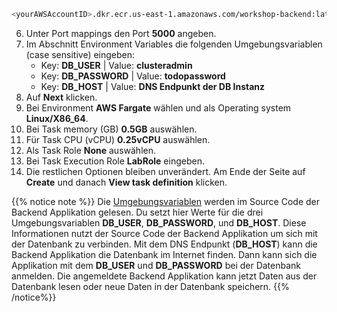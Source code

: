 ```bash
<yourAWSAccountID>.dkr.ecr.us-east-1.amazonaws.com/workshop-backend:latest
```

6. Unter Port mappings den Port **5000** angeben.
7. Im Abschnitt Environment Variables die folgenden Umgebungsvariablen (case sensitive) eingeben:
    - Key: **DB_USER** | Value: **clusteradmin**
    - Key: **DB_PASSWORD** | Value: **todopassword**
    - Key: **DB_HOST** | Value: **DNS Endpunkt der DB Instanz**
8. Auf **Next** klicken.
9. Bei Environment **AWS Fargate** wählen und als Operating system **Linux/X86_64**.
10. Bei Task memory (GB) **0.5GB** auswählen.
11. Für Task CPU (vCPU) **0.25vCPU** auswählen.
12. Als Task Role **None** auswählen.
13. Bei Task Execution Role **LabRole** eingeben.
14.  Die restlichen Optionen bleiben unverändert. Am Ende der Seite auf **Create** und danach **View task definition** klicken.

{{% notice note %}}
Die [Umgebungsvariablen](https://de.wikipedia.org/wiki/Umgebungsvariable) werden im Source Code der Backend Applikation gelesen. Du setzt hier Werte für die drei Umgebungsvariablen **DB_USER**, **DB_PASSWORD**, und **DB_HOST**. Diese Informationen nutzt der Source Code der Backend Applikation um sich mit der Datenbank zu verbinden. Mit dem DNS Endpunkt (**DB_HOST**) kann die Backend Applikation die Datenbank im Internet finden. Dann kann sich die Applikation mit dem **DB_USER** und **DB_PASSWORD** bei der Datenbank anmelden. Die angemeldete Backend Applikation kann jetzt Daten aus der Datenbank lesen oder neue Daten in der Datenbank speichern.
{{% /notice%}}